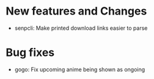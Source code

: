 # New features and Changes
- senpcli: Make printed download links easier to parse

# Bug fixes
- gogo: Fix upcoming anime being shown as ongoing
